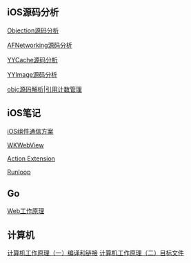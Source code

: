 iOS源码分析
---
[Objection源码分析](https://www.jianshu.com/p/4fd00f08304d)

[AFNetworking源码分析](https://www.jianshu.com/p/497b3d81ba9f)

[YYCache源码分析](https://www.jianshu.com/p/d71e4aef9fff)

[YYImage源码分析](https://www.jianshu.com/p/6a325a6046dc)

[objc源码解析|引用计数管理](https://www.jianshu.com/p/b0e5f97a10cf)

iOS笔记
---
[iOS组件通信方案](https://www.jianshu.com/p/2af9c063fd85)

[WKWebView](https://www.jianshu.com/p/97faf098e673)

[Action Extension](https://www.jianshu.com/p/7f8472a97aa6)

[Runloop](https://www.jianshu.com/p/296f182c8faa)

Go
---
[Web工作原理](https://www.jianshu.com/p/71d3991a3187)

计算机
---
[计算机工作原理（一）编译和链接](https://www.jianshu.com/p/9de1f5008f55)
[计算机工作原理（二）目标文件](https://www.jianshu.com/p/c472e238387b)